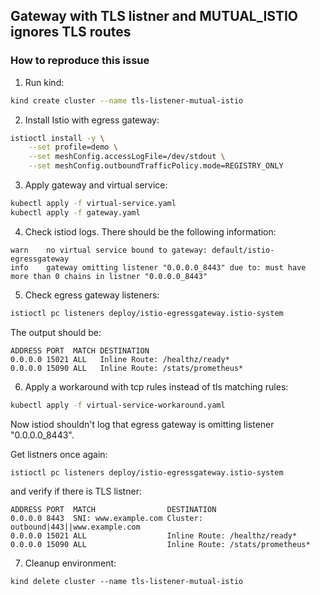 ## Gateway with TLS listner and MUTUAL_ISTIO ignores TLS routes

### How to reproduce this issue

1. Run kind:
```sh
kind create cluster --name tls-listener-mutual-istio
```

2. Install Istio with egress gateway:
```sh
istioctl install -y \
    --set profile=demo \
    --set meshConfig.accessLogFile=/dev/stdout \
    --set meshConfig.outboundTrafficPolicy.mode=REGISTRY_ONLY
```

3. Apply gateway and virtual service:
```sh
kubectl apply -f virtual-service.yaml
kubectl apply -f gateway.yaml
```

4. Check istiod logs. There should be the following information:
```
warn    no virtual service bound to gateway: default/istio-egressgateway
info    gateway omitting listener "0.0.0.0_8443" due to: must have more than 0 chains in listner "0.0.0.0_8443"
```

5. Check egress gateway listeners:
```sh
istioctl pc listeners deploy/istio-egressgateway.istio-system
```
The output should be:
```
ADDRESS PORT  MATCH DESTINATION
0.0.0.0 15021 ALL   Inline Route: /healthz/ready*
0.0.0.0 15090 ALL   Inline Route: /stats/prometheus*
```

6. Apply a workaround with tcp rules instead of tls matching rules:
```sh
kubectl apply -f virtual-service-workaround.yaml
```
Now istiod shouldn't log that egress gateway is omitting listener "0.0.0.0_8443".

Get listners once again:
```
istioctl pc listeners deploy/istio-egressgateway.istio-system
```
and verify if there is TLS listner:
```
ADDRESS PORT  MATCH                DESTINATION
0.0.0.0 8443  SNI: www.example.com Cluster: outbound|443||www.example.com
0.0.0.0 15021 ALL                  Inline Route: /healthz/ready*
0.0.0.0 15090 ALL                  Inline Route: /stats/prometheus*
```

7. Cleanup environment:
```
kind delete cluster --name tls-listener-mutual-istio
```
